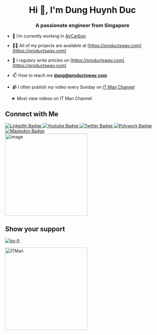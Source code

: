 <h1 align="center">Hi 👋, I'm Dung Huynh Duc</h1>
<h3 align="center">A passionate engineer from Singapore</h3>

- 🔭 I’m currently working in [AirCarbon](https://aircarbon.co)

- 👨‍💻 All of my projects are available at [https://productsway.com](https://productsway.com)

- 📝 I regulary write articles on [https://productsway.com](https://productsway.com)

- 📫 How to reach me **dung@productsway.com**

- 📹 I often publish my video every Sunday on [IT Man Channel](https://www.youtube.com/c/ITManVietnam)

  <details>
  <summary>Most view videos on IT Man Channel</summary>

  IT Man - Tech #9 - Blockchain - DApp 101 - How to get started [Vietnamese]
  Published at 2021-08-15T08:13:08Z

  [![IT Man - Tech #9 - Blockchain - DApp 101 - How to get started [Vietnamese]](https://i.ytimg.com/vi/LXRgV99S0Zk/mqdefault.jpg)](https://www.youtube.com/watch?v=LXRgV99S0Zk)


  IT Man - Tech #9 - Blockchain - DApp 101 - Know your tools [Vietnamese]
  Published at 2021-08-22T04:03:49Z

  [![IT Man - Tech #9 - Blockchain - DApp 101 - Know your tools [Vietnamese]](https://i.ytimg.com/vi/yagC-TUMNwo/mqdefault.jpg)](https://www.youtube.com/watch?v=yagC-TUMNwo)

  IT Man - Talk #8 - Architecture for React applications 2021 [Vietnamese]
  Published at 2021-08-08T05:27:07Z

  [![IT Man - Talk #8 - Architecture for React applications 2021 [Vietnamese]](https://i.ytimg.com/vi/WMAo49ucGvA/mqdefault.jpg)](https://www.youtube.com/watch?v=WMAo49ucGvA)

  IT Man - Tech #9 - Blockchain - DApp 101 - ICO Smart Contract [Vietnamese]
  Published at 2021-09-05T01:43:04Z

  [![IT Man - Tech #9 - Blockchain - DApp 101 - ICO Smart Contract [Vietnamese]](https://i.ytimg.com/vi/9fmViThaMGk/mqdefault.jpg)](https://www.youtube.com/watch?v=9fmViThaMGk)


  IT Man - Tech #9 - Blockchain - DApp 101 - Create your own NFT token [Vietnamese]
  Published at 2021-09-12T08:27:26Z

  [![IT Man - Tech #9 - Blockchain - DApp 101 - Create your own NFT token [Vietnamese]](https://i.ytimg.com/vi/_veIZBaHkSk/mqdefault.jpg)](https://www.youtube.com/watch?v=_veIZBaHkSk)


  IT Man - Tech #18 - Master React 18 in 10 minutes [Vietnamese]
  Published at 2022-04-17T03:50:12Z

  [![IT Man - Tech #18 - Master React 18 in 10 minutes [Vietnamese]](https://i.ytimg.com/vi/enYXn3AYhYQ/mqdefault.jpg)](https://www.youtube.com/watch?v=enYXn3AYhYQ)

  IT Man - Tech #5 - NextJS Mini Course - Part 1 [Vietnamese]
  Published at 2021-04-25T07:42:50Z

  [![IT Man - Tech #5 - NextJS Mini Course - Part 1 [Vietnamese]](https://i.ytimg.com/vi/CwjySicuyGQ/mqdefault.jpg)](https://www.youtube.com/watch?v=CwjySicuyGQ)


  IT Man - Talk #3 - How to prepare for ReactJS Interview [Vietnamese]
  Published at 2021-03-28T06:59:27Z

  [![IT Man - Talk #3 - How to prepare for ReactJS Interview [Vietnamese]](https://i.ytimg.com/vi/-_PB0cjEIxg/mqdefault.jpg)](https://www.youtube.com/watch?v=-_PB0cjEIxg)

  </details>
  

## Connect with Me

<div id="badges">
  <a href="https://www.linkedin.com/in/dunghd">
    <img src="https://img.shields.io/badge/LinkedIn-blue?style=for-the-badge&logo=linkedin&logoColor=white" alt="LinkedIn Badge"/>
  </a>
  <a href="https://www.youtube.com/c/ITManVietnam">
    <img src="https://img.shields.io/badge/YouTube-red?style=for-the-badge&logo=youtube&logoColor=white" alt="Youtube Badge"/>
  </a>
  <a href="https://www.twitter.com/jellydn">
    <img src="https://img.shields.io/badge/Twitter-blue?style=for-the-badge&logo=twitter&logoColor=white" alt="Twitter Badge"/>
  </a>
  <a href="https://me.productsway.com">
    <img src="https://img.shields.io/badge/Polywork-blue?style=for-the-badge&logo=polywork&logoColor=white" alt="Polywork Badge"/>
  </a>
  <a rel="me" href="https://mastodon.online/@jellydn">
    <img src="https://img.shields.io/badge/Mastodon-blue?style=for-the-badge&logo=mastodon&logoColor=white" alt="Mastodon Badge"/>
  </a>
</div>

<div>
  <a href="https://bit.ly/m/itman">
      <img width="268" alt="image" src="https://user-images.githubusercontent.com/870029/202943843-83fb09e4-024b-4d8a-bef5-4c731965598f.png" alt="ITMan">
  </a>
</div>

## Show your support

[![ko-fi](https://ko-fi.com/img/githubbutton_sm.svg)](https://ko-fi.com/Q5Q61Q7YM)

<a href="https://bit.ly/m/itman">
    <img width="268" src="https://user-images.githubusercontent.com/870029/202857200-6d260683-e3fa-45de-9ff6-b616ad1db940.png" alt="ITMan"/>
 </a>

